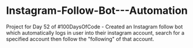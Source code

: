 # Instagram-Follow-Bot---Automation
Project for Day 52 of #100DaysOfCode - Created an Instagram follow bot which automatically logs in user into their instagram account, search for a specified account then follow the "following" of that account.
